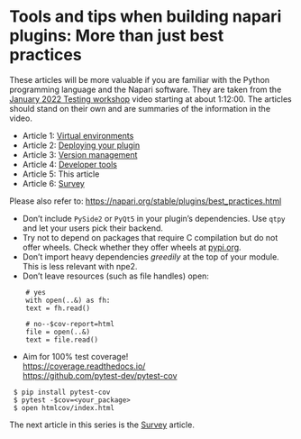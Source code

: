 # Tools and tips when building napari plugins: More than just best practices
These articles will be more valuable if you are familiar with the Python programming language and the Napari software. They are taken from the [January 2022 Testing workshop](https://drive.google.com/file/d/1DaMrRz-rLRQ6-_y0J8O3GRpVPCn0rgYs/view) video starting at about 1:12:00. The articles should stand on their own and are summaries of the information in the video. 
  
* Article 1: [Virtual environments](./Virtual-environments.md)   
* Article 2: [Deploying your plugin](./Deploying-your-plugin.md)  
* Article 3: [Version management](./Version-management.md)  
* Article 4: [Developer tools](./Developer-tools.md)
* Article 5: This article  
* Article 6: [Survey](./Survey.md)  


Please also refer to: 
https://napari.org/stable/plugins/best_practices.html   

* Don’t include `PySide2` or `PyQt5` in your plugin’s dependencies. Use `qtpy` and let your users pick their backend.
* Try not to depend on packages that require C compilation but do not offer wheels. Check whether they offer wheels at [pypi.org](https://pypi.org/).
* Don’t import heavy dependencies _greedily_ at the top of your module. This is less relevant with npe2.
* Don’t leave resources (such as file handles) open:  

```  
    # yes 
    with open(..&) as fh:  
    text = fh.read()  
  
    # no--$cov-report=html  
    file = open(..&)  
    text = file.read()  
``` 

* Aim for 100% test coverage!  
https://coverage.readthedocs.io/  
https://github.com/pytest-dev/pytest-cov

```console
 $ pip install pytest-cov  
 $ pytest -$cov=<your_package>
 $ open htmlcov/index.html
```
     
The next article in this series is the [Survey](./Survey.md) article. 
